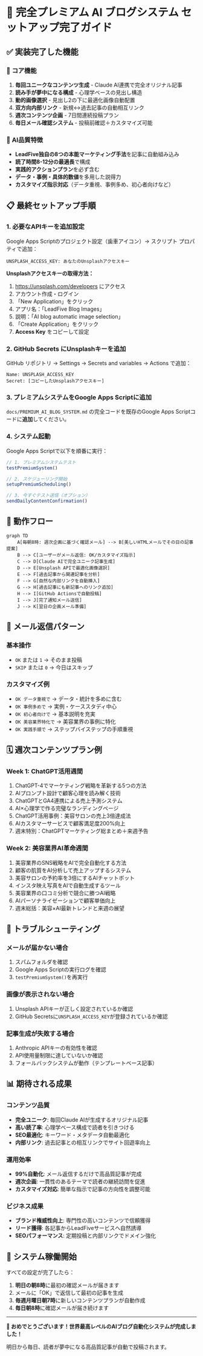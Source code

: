 # 🚀 完全プレミアム AI ブログシステム セットアップ完了ガイド

## ✅ 実装完了した機能

### 🎯 **コア機能**
1. **毎回ユニークなコンテンツ生成** - Claude AI連携で完全オリジナル記事
2. **読み手が夢中になる構成** - 心理学ベースの見出し構造
3. **動的画像選択** - 見出し2の下に最適化画像自動配置
4. **双方向内部リンク** - 新規↔過去記事の自動相互リンク
5. **週次コンテンツ企画** - 7日間連続投稿プラン
6. **毎日メール確認システム** - 投稿前確認＋カスタマイズ可能

### 🧠 **AI品質特徴**
- **LeadFive独自の8つの本能マーケティング手法**を記事に自動組み込み
- **読了時間8-12分の最適長**で構成
- **実践的アクションプラン**を必ず含む
- **データ・事例・具体的数値**を多用した説得力
- **カスタマイズ指示対応**（データ重視、事例多め、初心者向けなど）

## 📋 最終セットアップ手順

### **1. 必要なAPIキーを追加設定**

Google Apps Scriptのプロジェクト設定（歯車アイコン）→ スクリプト プロパティで追加：

```
UNSPLASH_ACCESS_KEY: あなたのUnsplashアクセスキー
```

**Unsplashアクセスキーの取得方法：**
1. https://unsplash.com/developers にアクセス
2. アカウント作成・ログイン
3. 「New Application」をクリック
4. アプリ名：「LeadFive Blog Images」
5. 説明：「AI blog automatic image selection」
6. 「Create Application」をクリック
7. **Access Key** をコピーして設定

### **2. GitHub Secrets にUnsplashキーを追加**

GitHub リポジトリ → Settings → Secrets and variables → Actions で追加：

```
Name: UNSPLASH_ACCESS_KEY
Secret: [コピーしたUnsplashアクセスキー]
```

### **3. プレミアムシステムをGoogle Apps Scriptに追加**

`docs/PREMIUM_AI_BLOG_SYSTEM.md` の完全コードを既存のGoogle Apps Scriptコードに**追加**してください。

### **4. システム起動**

Google Apps Scriptで以下を順番に実行：

```javascript
// 1. プレミアムシステムテスト
testPremiumSystem()

// 2. スケジューリング開始
setupPremiumScheduling()

// 3. 今すぐテスト送信（オプション）
sendDailyContentConfirmation()
```

## 🎯 **動作フロー**

```mermaid
graph TD
    A[毎朝8時: 週次企画に基づく確認メール] --> B[美しいHTMLメールでその日の記事提案]
    B --> C[ユーザーがメール返信: OK/カスタマイズ指示]
    C --> D[Claude AIで完全ユニーク記事生成]
    D --> E[Unsplash APIで最適化画像選択]
    E --> F[過去記事から関連記事を分析]
    F --> G[自然な内部リンクを自動挿入]
    G --> H[過去記事にも新記事へのリンク追加]
    H --> I[GitHub Actionsで自動投稿]
    I --> J[完了通知メール送信]
    J --> K[翌日の企画メール準備]
```

## 📧 **メール返信パターン**

### **基本操作**
- `OK` または `1` → そのまま投稿
- `SKIP` または `0` → 今日はスキップ

### **カスタマイズ例**
- `OK データ重視で` → データ・統計を多めに含む
- `OK 事例多めで` → 実例・ケーススタディ中心
- `OK 初心者向けで` → 基本説明を充実
- `OK 美容業界特化で` → 美容業界の事例に特化
- `OK 実践手順で` → ステップバイステップの手順重視

## 🗓️ **週次コンテンツプラン例**

### **Week 1: ChatGPT活用週間**
1. ChatGPT-4でマーケティング戦略を革新する5つの方法
2. AIプロンプト設計で顧客心理を読み解く技術
3. ChatGPTとGA4連携による売上予測システム
4. AI×心理学で作る完璧なランディングページ
5. ChatGPT活用事例：美容サロンの売上3倍達成法
6. AIカスタマーサービスで顧客満足度200%向上
7. 週末特別：ChatGPTマーケティング総まとめ＋来週予告

### **Week 2: 美容業界AI革命週間**
1. 美容業界のSNS戦略をAIで完全自動化する方法
2. 顧客の肌質をAI分析して売上アップするシステム
3. 美容サロンの予約率を3倍にするAIチャットボット
4. インスタ映え写真をAIで自動生成するツール
5. 美容業界の口コミ分析で競合に勝つAI戦略
6. AIパーソナライゼーションで顧客単価向上
7. 週末総括：美容×AI最新トレンドと来週の展望

## 🔧 **トラブルシューティング**

### **メールが届かない場合**
1. スパムフォルダを確認
2. Google Apps Scriptの実行ログを確認
3. `testPremiumSystem()`を再実行

### **画像が表示されない場合**
1. Unsplash APIキーが正しく設定されているか確認
2. GitHub Secretsに`UNSPLASH_ACCESS_KEY`が登録されているか確認

### **記事生成が失敗する場合**
1. Anthropic APIキーの有効性を確認
2. API使用量制限に達していないか確認
3. フォールバックシステムが動作（テンプレートベース記事）

## 📊 **期待される成果**

### **コンテンツ品質**
- **完全ユニーク**: 毎回Claude AIが生成するオリジナル記事
- **高い読了率**: 心理学ベース構成で読者を引きつける
- **SEO最適化**: キーワード・メタデータ自動最適化
- **内部リンク**: 過去記事との相互リンクでサイト回遊率向上

### **運用効率**
- **99%自動化**: メール返信するだけで高品質記事が完成
- **週次企画**: 一貫性のあるテーマで読者の継続訪問を促進
- **カスタマイズ対応**: 簡単な指示で記事の方向性を調整可能

### **ビジネス成果**
- **ブランド権威性向上**: 専門性の高いコンテンツで信頼獲得
- **リード獲得**: 各記事からLeadFiveサービスへ自然誘導
- **SEOパフォーマンス**: 定期投稿と内部リンクでドメイン強化

## 🚀 **システム稼働開始**

すべての設定が完了したら：

1. **明日の朝8時**に最初の確認メールが届きます
2. メールに「OK」で返信して最初の記事を生成
3. **毎週月曜日朝7時**に新しいコンテンツプランが自動作成
4. **毎日朝8時**に確認メールが届き続けます

---

**🎉 おめでとうございます！世界最高レベルのAIブログ自動化システムが完成しました！**

明日から毎日、読者が夢中になる高品質記事が自動で投稿されます。